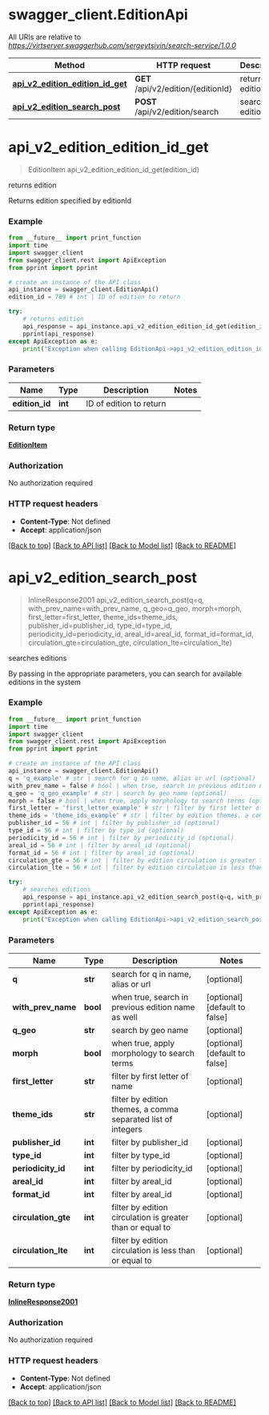 # swagger_client.EditionApi

All URIs are relative to *https://virtserver.swaggerhub.com/sergeytsivin/search-service/1.0.0*

Method | HTTP request | Description
------------- | ------------- | -------------
[**api_v2_edition_edition_id_get**](EditionApi.md#api_v2_edition_edition_id_get) | **GET** /api/v2/edition/{editionId} | returns edition
[**api_v2_edition_search_post**](EditionApi.md#api_v2_edition_search_post) | **POST** /api/v2/edition/search | searches editions


# **api_v2_edition_edition_id_get**
> EditionItem api_v2_edition_edition_id_get(edition_id)

returns edition

Returns edition specified by editionId 

### Example
```python
from __future__ import print_function
import time
import swagger_client
from swagger_client.rest import ApiException
from pprint import pprint

# create an instance of the API class
api_instance = swagger_client.EditionApi()
edition_id = 789 # int | ID of edition to return

try:
    # returns edition
    api_response = api_instance.api_v2_edition_edition_id_get(edition_id)
    pprint(api_response)
except ApiException as e:
    print("Exception when calling EditionApi->api_v2_edition_edition_id_get: %s\n" % e)
```

### Parameters

Name | Type | Description  | Notes
------------- | ------------- | ------------- | -------------
 **edition_id** | **int**| ID of edition to return | 

### Return type

[**EditionItem**](EditionItem.md)

### Authorization

No authorization required

### HTTP request headers

 - **Content-Type**: Not defined
 - **Accept**: application/json

[[Back to top]](#) [[Back to API list]](../README.md#documentation-for-api-endpoints) [[Back to Model list]](../README.md#documentation-for-models) [[Back to README]](../README.md)

# **api_v2_edition_search_post**
> InlineResponse2001 api_v2_edition_search_post(q=q, with_prev_name=with_prev_name, q_geo=q_geo, morph=morph, first_letter=first_letter, theme_ids=theme_ids, publisher_id=publisher_id, type_id=type_id, periodicity_id=periodicity_id, areal_id=areal_id, format_id=format_id, circulation_gte=circulation_gte, circulation_lte=circulation_lte)

searches editions

By passing in the appropriate parameters, you can search for available editions in the system 

### Example
```python
from __future__ import print_function
import time
import swagger_client
from swagger_client.rest import ApiException
from pprint import pprint

# create an instance of the API class
api_instance = swagger_client.EditionApi()
q = 'q_example' # str | search for q in name, alias or url (optional)
with_prev_name = false # bool | when true, search in previous edition name as well (optional) (default to false)
q_geo = 'q_geo_example' # str | search by geo name (optional)
morph = false # bool | when true, apply morphology to search terms (optional) (default to false)
first_letter = 'first_letter_example' # str | filter by first letter of name (optional)
theme_ids = 'theme_ids_example' # str | filter by edition themes, a comma separated list of integers (optional)
publisher_id = 56 # int | filter by publisher_id (optional)
type_id = 56 # int | filter by type_id (optional)
periodicity_id = 56 # int | filter by periodicity_id (optional)
areal_id = 56 # int | filter by areal_id (optional)
format_id = 56 # int | filter by areal_id (optional)
circulation_gte = 56 # int | filter by edition circulation is greater than or equal to (optional)
circulation_lte = 56 # int | filter by edition circulation is less than or equal to (optional)

try:
    # searches editions
    api_response = api_instance.api_v2_edition_search_post(q=q, with_prev_name=with_prev_name, q_geo=q_geo, morph=morph, first_letter=first_letter, theme_ids=theme_ids, publisher_id=publisher_id, type_id=type_id, periodicity_id=periodicity_id, areal_id=areal_id, format_id=format_id, circulation_gte=circulation_gte, circulation_lte=circulation_lte)
    pprint(api_response)
except ApiException as e:
    print("Exception when calling EditionApi->api_v2_edition_search_post: %s\n" % e)
```

### Parameters

Name | Type | Description  | Notes
------------- | ------------- | ------------- | -------------
 **q** | **str**| search for q in name, alias or url | [optional] 
 **with_prev_name** | **bool**| when true, search in previous edition name as well | [optional] [default to false]
 **q_geo** | **str**| search by geo name | [optional] 
 **morph** | **bool**| when true, apply morphology to search terms | [optional] [default to false]
 **first_letter** | **str**| filter by first letter of name | [optional] 
 **theme_ids** | **str**| filter by edition themes, a comma separated list of integers | [optional] 
 **publisher_id** | **int**| filter by publisher_id | [optional] 
 **type_id** | **int**| filter by type_id | [optional] 
 **periodicity_id** | **int**| filter by periodicity_id | [optional] 
 **areal_id** | **int**| filter by areal_id | [optional] 
 **format_id** | **int**| filter by areal_id | [optional] 
 **circulation_gte** | **int**| filter by edition circulation is greater than or equal to | [optional] 
 **circulation_lte** | **int**| filter by edition circulation is less than or equal to | [optional] 

### Return type

[**InlineResponse2001**](InlineResponse2001.md)

### Authorization

No authorization required

### HTTP request headers

 - **Content-Type**: Not defined
 - **Accept**: application/json

[[Back to top]](#) [[Back to API list]](../README.md#documentation-for-api-endpoints) [[Back to Model list]](../README.md#documentation-for-models) [[Back to README]](../README.md)

